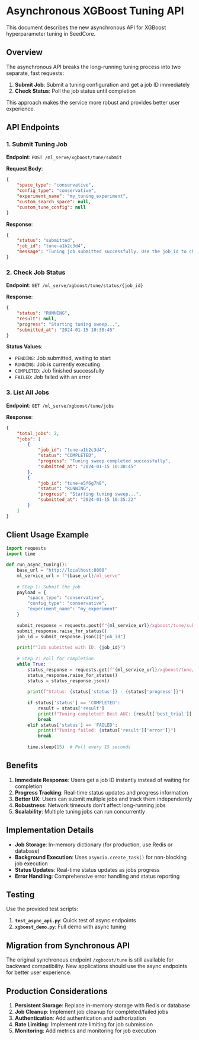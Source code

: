 # Asynchronous XGBoost Tuning API

This document describes the new asynchronous API for XGBoost hyperparameter tuning in SeedCore.

## Overview

The asynchronous API breaks the long-running tuning process into two separate, fast requests:

1. **Submit Job**: Submit a tuning configuration and get a job ID immediately
2. **Check Status**: Poll the job status until completion

This approach makes the service more robust and provides better user experience.

## API Endpoints

### 1. Submit Tuning Job

**Endpoint**: `POST /ml_serve/xgboost/tune/submit`

**Request Body**:
```json
{
    "space_type": "conservative",
    "config_type": "conservative",
    "experiment_name": "my_tuning_experiment",
    "custom_search_space": null,
    "custom_tune_config": null
}
```

**Response**:
```json
{
    "status": "submitted",
    "job_id": "tune-a1b2c3d4",
    "message": "Tuning job submitted successfully. Use the job_id to check status."
}
```

### 2. Check Job Status

**Endpoint**: `GET /ml_serve/xgboost/tune/status/{job_id}`

**Response**:
```json
{
    "status": "RUNNING",
    "result": null,
    "progress": "Starting tuning sweep...",
    "submitted_at": "2024-01-15 10:30:45"
}
```

**Status Values**:
- `PENDING`: Job submitted, waiting to start
- `RUNNING`: Job is currently executing
- `COMPLETED`: Job finished successfully
- `FAILED`: Job failed with an error

### 3. List All Jobs

**Endpoint**: `GET /ml_serve/xgboost/tune/jobs`

**Response**:
```json
{
    "total_jobs": 2,
    "jobs": [
        {
            "job_id": "tune-a1b2c3d4",
            "status": "COMPLETED",
            "progress": "Tuning sweep completed successfully",
            "submitted_at": "2024-01-15 10:30:45"
        },
        {
            "job_id": "tune-e5f6g7h8",
            "status": "RUNNING",
            "progress": "Starting tuning sweep...",
            "submitted_at": "2024-01-15 10:35:22"
        }
    ]
}
```

## Client Usage Example

```python
import requests
import time

def run_async_tuning():
    base_url = "http://localhost:8000"
    ml_service_url = f"{base_url}/ml_serve"
    
    # Step 1: Submit the job
    payload = {
        "space_type": "conservative",
        "config_type": "conservative",
        "experiment_name": "my_experiment"
    }
    
    submit_response = requests.post(f"{ml_service_url}/xgboost/tune/submit", json=payload)
    submit_response.raise_for_status()
    job_id = submit_response.json()["job_id"]
    
    print(f"Job submitted with ID: {job_id}")
    
    # Step 2: Poll for completion
    while True:
        status_response = requests.get(f"{ml_service_url}/xgboost/tune/status/{job_id}")
        status_response.raise_for_status()
        status = status_response.json()
        
        print(f"Status: {status['status']} - {status['progress']}")
        
        if status['status'] == 'COMPLETED':
            result = status['result']
            print(f"Tuning completed! Best AUC: {result['best_trial']['auc']:.4f}")
            break
        elif status['status'] == 'FAILED':
            print(f"Tuning failed: {status['result']['error']}")
            break
        
        time.sleep(15)  # Poll every 15 seconds
```

## Benefits

1. **Immediate Response**: Users get a job ID instantly instead of waiting for completion
2. **Progress Tracking**: Real-time status updates and progress information
3. **Better UX**: Users can submit multiple jobs and track them independently
4. **Robustness**: Network timeouts don't affect long-running jobs
5. **Scalability**: Multiple tuning jobs can run concurrently

## Implementation Details

- **Job Storage**: In-memory dictionary (for production, use Redis or database)
- **Background Execution**: Uses `asyncio.create_task()` for non-blocking job execution
- **Status Updates**: Real-time status updates as jobs progress
- **Error Handling**: Comprehensive error handling and status reporting

## Testing

Use the provided test scripts:

1. **`test_async_api.py`**: Quick test of async endpoints
2. **`xgboost_demo.py`**: Full demo with async tuning

## Migration from Synchronous API

The original synchronous endpoint `/xgboost/tune` is still available for backward compatibility. New applications should use the async endpoints for better user experience.

## Production Considerations

1. **Persistent Storage**: Replace in-memory storage with Redis or database
2. **Job Cleanup**: Implement job cleanup for completed/failed jobs
3. **Authentication**: Add authentication and authorization
4. **Rate Limiting**: Implement rate limiting for job submission
5. **Monitoring**: Add metrics and monitoring for job execution
